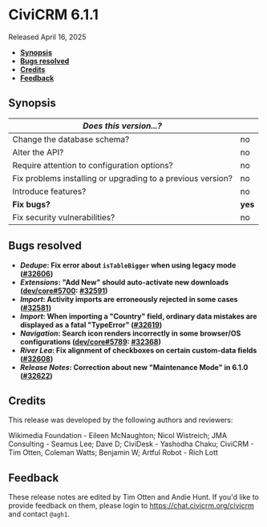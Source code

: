 # CiviCRM 6.1.1

Released April 16, 2025

- **[Synopsis](#synopsis)**
- **[Bugs resolved](#bugs)**
- **[Credits](#credits)**
- **[Feedback](#feedback)**

## <a name="synopsis"></a>Synopsis

| *Does this version...?*                                         |          |
| --------------------------------------------------------------- | -------- |
| Change the database schema?                                     | no       |
| Alter the API?                                                  | no       |
| Require attention to configuration options?                     | no       |
| Fix problems installing or upgrading to a previous version?     | no       |
| Introduce features?                                             | no       |
| **Fix bugs?**                                                   | **yes**  |
| Fix security vulnerabilities?                                   | no       |

## <a name="bugs"></a>Bugs resolved

* **_Dedupe_: Fix error about `isTableBigger` when using legacy mode ([#32606](https://github.com/civicrm/civicrm-core/pull/32606))**
* **_Extensions_: "Add New" should auto-activate new downloads ([dev/core#5700](https://lab.civicrm.org/dev/core/-/issues/5700): [#32591](https://github.com/civicrm/civicrm-core/pull/32591))**
* **_Import_: Activity imports are erroneously rejected in some cases ([#32581](https://github.com/civicrm/civicrm-core/pull/32581))**
* **_Import_: When importing a "Country" field, ordinary data mistakes are displayed as a fatal "TypeError" ([#32619](https://github.com/civicrm/civicrm-core/pull/32619))**
* **_Navigation_: Search icon renders incorrectly in some browser/OS configurations ([dev/core#5789](https://lab.civicrm.org/dev/core/-/issues/5789): [#32368](https://github.com/civicrm/civicrm-core/pull/32368))**
* **_River Lea_: Fix alignment of checkboxes on certain custom-data fields ([#32608](https://github.com/civicrm/civicrm-core/pull/32608))**
* **_Release Notes_: Correction about new "Maintenance Mode" in 6.1.0 ([#32622](https://github.com/civicrm/civicrm-core/pull/32622))**

## <a name="credits"></a>Credits

This release was developed by the following authors and reviewers:

Wikimedia Foundation - Eileen McNaughton; Nicol Wistreich; JMA Consulting - Seamus Lee;
Dave D; CiviDesk - Yashodha Chaku; CiviCRM - Tim Otten, Coleman Watts; Benjamin W; Artful
Robot - Rich Lott

## <a name="feedback"></a>Feedback

These release notes are edited by Tim Otten and Andie Hunt.  If you'd like to
provide feedback on them, please login to https://chat.civicrm.org/civicrm and
contact `@agh1`.
